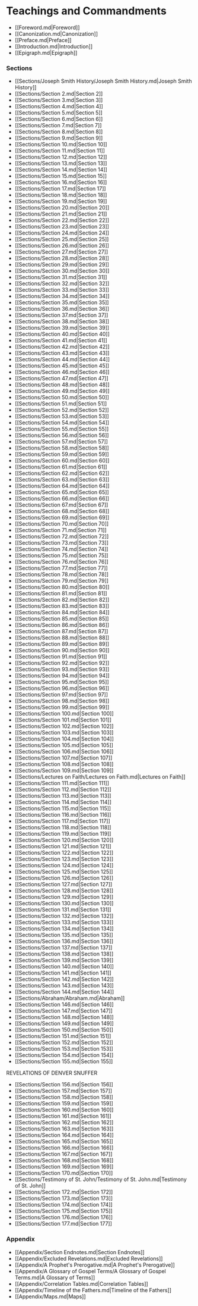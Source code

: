 # Teachings and Commandments

- [[Foreword.md|Foreword]]
- [[Canonization.md|Canonization]]
- [[Preface.md|Preface]]
- [[Introduction.md|Introduction]]
- [[Epigraph.md|Epigraph]]

### Sections

- [[Sections/Joseph Smith History/Joseph Smith History.md|Joseph Smith History]]
- [[Sections/Section 2.md|Section 2]]
- [[Sections/Section 3.md|Section 3]]
- [[Sections/Section 4.md|Section 4]]
- [[Sections/Section 5.md|Section 5]]
- [[Sections/Section 6.md|Section 6]]
- [[Sections/Section 7.md|Section 7]]
- [[Sections/Section 8.md|Section 8]]
- [[Sections/Section 9.md|Section 9]]
- [[Sections/Section 10.md|Section 10]]
- [[Sections/Section 11.md|Section 11]]
- [[Sections/Section 12.md|Section 12]]
- [[Sections/Section 13.md|Section 13]]
- [[Sections/Section 14.md|Section 14]]
- [[Sections/Section 15.md|Section 15]]
- [[Sections/Section 16.md|Section 16]]
- [[Sections/Section 17.md|Section 17]]
- [[Sections/Section 18.md|Section 18]]
- [[Sections/Section 19.md|Section 19]]
- [[Sections/Section 20.md|Section 20]]
- [[Sections/Section 21.md|Section 21]]
- [[Sections/Section 22.md|Section 22]]
- [[Sections/Section 23.md|Section 23]]
- [[Sections/Section 24.md|Section 24]]
- [[Sections/Section 25.md|Section 25]]
- [[Sections/Section 26.md|Section 26]]
- [[Sections/Section 27.md|Section 27]]
- [[Sections/Section 28.md|Section 28]]
- [[Sections/Section 29.md|Section 29]]
- [[Sections/Section 30.md|Section 30]]
- [[Sections/Section 31.md|Section 31]]
- [[Sections/Section 32.md|Section 32]]
- [[Sections/Section 33.md|Section 33]]
- [[Sections/Section 34.md|Section 34]]
- [[Sections/Section 35.md|Section 35]]
- [[Sections/Section 36.md|Section 36]]
- [[Sections/Section 37.md|Section 37]]
- [[Sections/Section 38.md|Section 38]]
- [[Sections/Section 39.md|Section 39]]
- [[Sections/Section 40.md|Section 40]]
- [[Sections/Section 41.md|Section 41]]
- [[Sections/Section 42.md|Section 42]]
- [[Sections/Section 43.md|Section 43]]
- [[Sections/Section 44.md|Section 44]]
- [[Sections/Section 45.md|Section 45]]
- [[Sections/Section 46.md|Section 46]]
- [[Sections/Section 47.md|Section 47]]
- [[Sections/Section 48.md|Section 48]]
- [[Sections/Section 49.md|Section 49]]
- [[Sections/Section 50.md|Section 50]]
- [[Sections/Section 51.md|Section 51]]
- [[Sections/Section 52.md|Section 52]]
- [[Sections/Section 53.md|Section 53]]
- [[Sections/Section 54.md|Section 54]]
- [[Sections/Section 55.md|Section 55]]
- [[Sections/Section 56.md|Section 56]]
- [[Sections/Section 57.md|Section 57]]
- [[Sections/Section 58.md|Section 58]]
- [[Sections/Section 59.md|Section 59]]
- [[Sections/Section 60.md|Section 60]]
- [[Sections/Section 61.md|Section 61]]
- [[Sections/Section 62.md|Section 62]]
- [[Sections/Section 63.md|Section 63]]
- [[Sections/Section 64.md|Section 64]]
- [[Sections/Section 65.md|Section 65]]
- [[Sections/Section 66.md|Section 66]]
- [[Sections/Section 67.md|Section 67]]
- [[Sections/Section 68.md|Section 68]]
- [[Sections/Section 69.md|Section 69]]
- [[Sections/Section 70.md|Section 70]]
- [[Sections/Section 71.md|Section 71]]
- [[Sections/Section 72.md|Section 72]]
- [[Sections/Section 73.md|Section 73]]
- [[Sections/Section 74.md|Section 74]]
- [[Sections/Section 75.md|Section 75]]
- [[Sections/Section 76.md|Section 76]]
- [[Sections/Section 77.md|Section 77]]
- [[Sections/Section 78.md|Section 78]]
- [[Sections/Section 79.md|Section 79]]
- [[Sections/Section 80.md|Section 80]]
- [[Sections/Section 81.md|Section 81]]
- [[Sections/Section 82.md|Section 82]]
- [[Sections/Section 83.md|Section 83]]
- [[Sections/Section 84.md|Section 84]]
- [[Sections/Section 85.md|Section 85]]
- [[Sections/Section 86.md|Section 86]]
- [[Sections/Section 87.md|Section 87]]
- [[Sections/Section 88.md|Section 88]]
- [[Sections/Section 89.md|Section 89]]
- [[Sections/Section 90.md|Section 90]]
- [[Sections/Section 91.md|Section 91]]
- [[Sections/Section 92.md|Section 92]]
- [[Sections/Section 93.md|Section 93]]
- [[Sections/Section 94.md|Section 94]]
- [[Sections/Section 95.md|Section 95]]
- [[Sections/Section 96.md|Section 96]]
- [[Sections/Section 97.md|Section 97]]
- [[Sections/Section 98.md|Section 98]]
- [[Sections/Section 99.md|Section 99]]
- [[Sections/Section 100.md|Section 100]]
- [[Sections/Section 101.md|Section 101]]
- [[Sections/Section 102.md|Section 102]]
- [[Sections/Section 103.md|Section 103]]
- [[Sections/Section 104.md|Section 104]]
- [[Sections/Section 105.md|Section 105]]
- [[Sections/Section 106.md|Section 106]]
- [[Sections/Section 107.md|Section 107]]
- [[Sections/Section 108.md|Section 108]]
- [[Sections/Section 109.md|Section 109]]
- [[Sections/Lectures on Faith/Lectures on Faith.md|Lectures on Faith]]
- [[Sections/Section 111.md|Section 111]]
- [[Sections/Section 112.md|Section 112]]
- [[Sections/Section 113.md|Section 113]]
- [[Sections/Section 114.md|Section 114]]
- [[Sections/Section 115.md|Section 115]]
- [[Sections/Section 116.md|Section 116]]
- [[Sections/Section 117.md|Section 117]]
- [[Sections/Section 118.md|Section 118]]
- [[Sections/Section 119.md|Section 119]]
- [[Sections/Section 120.md|Section 120]]
- [[Sections/Section 121.md|Section 121]]
- [[Sections/Section 122.md|Section 122]]
- [[Sections/Section 123.md|Section 123]]
- [[Sections/Section 124.md|Section 124]]
- [[Sections/Section 125.md|Section 125]]
- [[Sections/Section 126.md|Section 126]]
- [[Sections/Section 127.md|Section 127]]
- [[Sections/Section 128.md|Section 128]]
- [[Sections/Section 129.md|Section 129]]
- [[Sections/Section 130.md|Section 130]]
- [[Sections/Section 131.md|Section 131]]
- [[Sections/Section 132.md|Section 132]]
- [[Sections/Section 133.md|Section 133]]
- [[Sections/Section 134.md|Section 134]]
- [[Sections/Section 135.md|Section 135]]
- [[Sections/Section 136.md|Section 136]]
- [[Sections/Section 137.md|Section 137]]
- [[Sections/Section 138.md|Section 138]]
- [[Sections/Section 139.md|Section 139]]
- [[Sections/Section 140.md|Section 140]]
- [[Sections/Section 141.md|Section 141]]
- [[Sections/Section 142.md|Section 142]]
- [[Sections/Section 143.md|Section 143]]
- [[Sections/Section 144.md|Section 144]]
- [[Sections/Abraham/Abraham.md|Abraham]]
- [[Sections/Section 146.md|Section 146]]
- [[Sections/Section 147.md|Section 147]]
- [[Sections/Section 148.md|Section 148]]
- [[Sections/Section 149.md|Section 149]]
- [[Sections/Section 150.md|Section 150]]
- [[Sections/Section 151.md|Section 151]]
- [[Sections/Section 152.md|Section 152]]
- [[Sections/Section 153.md|Section 153]]
- [[Sections/Section 154.md|Section 154]]
- [[Sections/Section 155.md|Section 155]]

REVELATIONS OF DENVER SNUFFER

- [[Sections/Section 156.md|Section 156]]
- [[Sections/Section 157.md|Section 157]]
- [[Sections/Section 158.md|Section 158]]
- [[Sections/Section 159.md|Section 159]]
- [[Sections/Section 160.md|Section 160]]
- [[Sections/Section 161.md|Section 161]]
- [[Sections/Section 162.md|Section 162]]
- [[Sections/Section 163.md|Section 163]]
- [[Sections/Section 164.md|Section 164]]
- [[Sections/Section 165.md|Section 165]]
- [[Sections/Section 166.md|Section 166]]
- [[Sections/Section 167.md|Section 167]]
- [[Sections/Section 168.md|Section 168]]
- [[Sections/Section 169.md|Section 169]]
- [[Sections/Section 170.md|Section 170]]
- [[Sections/Testimony of St. John/Testimony of St. John.md|Testimony of St. John]]
- [[Sections/Section 172.md|Section 172]]
- [[Sections/Section 173.md|Section 173]]
- [[Sections/Section 174.md|Section 174]]
- [[Sections/Section 175.md|Section 175]]
- [[Sections/Section 176.md|Section 176]]
- [[Sections/Section 177.md|Section 177]]

### Appendix

- [[Appendix/Section Endnotes.md|Section Endnotes]]
- [[Appendix/Excluded Revelations.md|Excluded Revelations]]
- [[Appendix/A Prophet's Prerogative.md|A Prophet's Prerogative]]
- [[Appendix/A Glossary of Gospel Terms/A Glossary of Gospel Terms.md|A Glossary of Terms]]
- [[Appendix/Correlation Tables.md|Correlation Tables]]
- [[Appendix/Timeline of the Fathers.md|Timeline of the Fathers]]
- [[Appendix/Maps.md|Maps]]